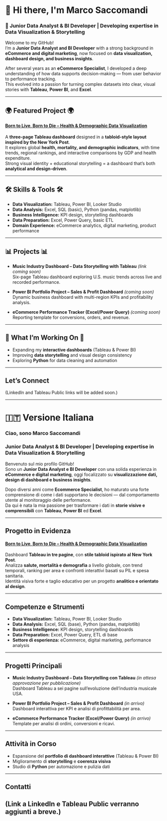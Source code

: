 # 👋 Hi there, I'm Marco Saccomandi

### 🧠 Junior Data Analyst & BI Developer | Developing expertise in Data Visualization & Storytelling

Welcome to my GitHub!  
I’m a **Junior Data Analyst and BI Developer** with a strong background in **eCommerce and digital marketing**, now focused on **data visualization, dashboard design, and business insights**.

After several years as an **eCommerce Specialist**, I developed a deep understanding of how data supports decision-making — from user behavior to performance tracking.  
This evolved into a passion for turning complex datasets into clear, visual stories with **Tableau**, **Power BI**, and **Excel**.

---

## 🌍 Featured Project 🌍

#### [Born to Live, Born to Die – Health & Demographic Data Visualization](https://github.com/marcosaccomandi/Data-BI-Portfolio/tree/main/tableau/born-to-live-born-to-die)
A **three-page Tableau dashboard** designed in a **tabloid-style layout inspired by the New York Post**.  
It explores global **health, mortality, and demographic indicators**, with time trends, regional rankings, and interactive comparisons by GDP and health expenditure.  
Strong visual identity + educational storytelling = a dashboard that’s both **analytical and design-driven**.

---

##  🛠️ Skills & Tools 🛠️

- **Data Visualization:** Tableau, Power BI, Looker Studio  
- **Data Analysis:** Excel, SQL (basic), Python (pandas, matplotlib)  
- **Business Intelligence:** KPI design, storytelling dashboards  
- **Data Preparation:** Excel, Power Query, basic ETL  
- **Domain Experience:** eCommerce analytics, digital marketing, product performance

---

## 📊 Projects 📊

- **Music Industry Dashboard – Data Storytelling with Tableau** *(link coming soon)*  
  Six-page Tableau dashboard exploring U.S. music trends across live and recorded performance.

- **Power BI Portfolio Project – Sales & Profit Dashboard** *(coming soon)*  
  Dynamic business dashboard with multi-region KPIs and profitability analysis.

- **eCommerce Performance Tracker (Excel/Power Query)** *(coming soon)*  
  Reporting template for conversions, orders, and revenue.

---

## 🧱  What I’m Working On 🧱

- Expanding my **interactive dashboards** (Tableau & Power BI)  
- Improving **data storytelling** and visual design consistency  
- Exploring **Python** for data cleaning and automation

---

## Let’s Connect

(LinkedIn and Tableau Public links will be added soon.)

---

# 🇮🇹 Versione Italiana

### Ciao, sono Marco Saccomandi

### Junior Data Analyst & BI Developer | Developing expertise in Data Visualization & Storytelling

Benvenuto sul mio profilo GitHub!  
Sono un **Junior Data Analyst e BI Developer** con una solida esperienza in **eCommerce e digital marketing**, oggi focalizzato su **visualizzazione dati, design di dashboard e business insights**.

Dopo diversi anni come **Ecommerce Specialist**, ho maturato una forte comprensione di come i dati supportano le decisioni — dal comportamento utente al monitoraggio delle performance.  
Da qui è nata la mia passione per trasformare i dati in **storie visive e comprensibili** con **Tableau**, **Power BI** ed **Excel**.

---

## Progetto in Evidenza

#### [Born to Live, Born to Die – Health & Demographic Data Visualization](https://github.com/marcosaccomandi/Data-BI-Portfolio/tree/main/tableau/born-to-live-born-to-die)
Dashboard **Tableau in tre pagine**, con **stile tabloid ispirato al New York Post**.  
Analizza **salute, mortalità e demografia** a livello globale, con trend temporali, ranking per area e confronti interattivi basati su PIL e spesa sanitaria.  
Identità visiva forte e taglio educativo per un progetto **analitico e orientato al design**.

---

## Competenze e Strumenti

- **Data Visualization:** Tableau, Power BI, Looker Studio  
- **Data Analysis:** Excel, SQL (base), Python (pandas, matplotlib)  
- **Business Intelligence:** KPI design, storytelling dashboards  
- **Data Preparation:** Excel, Power Query, ETL di base  
- **Settore di esperienza:** eCommerce, digital marketing, performance analysis

---

## Progetti Principali

- **Music Industry Dashboard – Data Storytelling con Tableau** *(in attesa approvazione per pubblicazione)*  
  Dashboard Tableau a sei pagine sull’evoluzione dell’industria musicale USA.

- **Power BI Portfolio Project – Sales & Profit Dashboard** *(in arrivo)*  
  Dashboard interattiva per KPI e analisi di profittabilità per area.

- **eCommerce Performance Tracker (Excel/Power Query)** *(in arrivo)*  
  Template per analisi di ordini, conversioni e ricavi.

---

## Attività in Corso

- Espansione del **portfolio di dashboard interattive** (Tableau & Power BI)  
- Miglioramento di **storytelling** e **coerenza visiva**  
- Studio di **Python** per automazione e pulizia dati

---

## Contatti

(Link a LinkedIn e Tableau Public verranno aggiunti a breve.)
---

